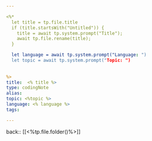 ```yaml
---

<%*
  let title = tp.file.title
  if (title.startsWith("Untitled")) {
    title = await tp.system.prompt("Title");
    await tp.file.rename(title);
  } 

  let language = await tp.system.prompt("Language: ")
  let topic = await tp.system.prompt("Topic: ")
  
  
%>
title:  <% title %>
type: codingNote
alias:
topic: <%topic %> 
language: <% language %>
tags: 

---
```

back:: [[<%tp.file.folder()%>]]



